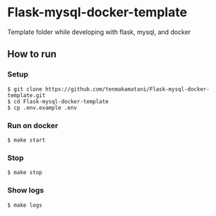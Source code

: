 # Flask-mysql-docker-template

Template folder while developing with flask, mysql, and docker

## How to run

### Setup

```
$ git clone https://github.com/tenmakamatani/Flask-mysql-docker-template.git
$ cd Flask-mysql-docker-template
$ cp .env.example .env
```

### Run on docker

```
$ make start
```

### Stop

```
$ make stop
```

### Show logs

```
$ make logs
```